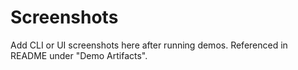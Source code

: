 # Screenshots

Add CLI or UI screenshots here after running demos. Referenced in README under "Demo Artifacts".
